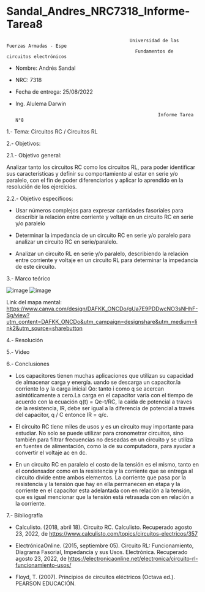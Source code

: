 # Sandal_Andres_NRC7318_Informe-Tarea8


                                                 Universidad de las Fuerzas Armadas - Espe
                                                   Fundamentos de circuitos electrónicos 
- Nombre: Andrés Sandal
- NRC: 7318
- Fecha de entrega: 25/08/2022
- Ing. Alulema Darwin

                                                          Informe Tarea N°8
                                                     
1.- Tema: Circuitos RC / Circuitos RL

2.- Objetivos:

  2.1.- Objetivo general:
  
Analizar tanto los circuitos RC como los circuitos RL, para poder identificar sus características y definir su comportamiento al estar en serie y/o paralelo, con el fin de poder diferenciarlos y aplicar lo aprendido en la resolución de los ejercicios.

  2.2.- Objetivo específicos:
  
- Usar números complejos para expresar cantidades fasoriales para describir la relación entre corriente y voltaje en un circuito RC en serie y/o paralelo

- Determinar la impedancia de un circuito RC en serie y/o paralelo para analizar un circuito RC en serie/paralelo.

- Analizar un circuito RL en serie y/o paralelo, describiendo la relación entre corriente y voltaje en un circuito RL para determinar la impedancia de este circuito.

3.- Marco teórico

![image](https://user-images.githubusercontent.com/105684550/186252902-49faa3fd-0db8-4dcb-92d7-9ed655980e77.png)
![image](https://user-images.githubusercontent.com/105684550/186260798-2f7b3c55-3f2e-4cdb-9b95-4d4aafb7208a.png)

Link del mapa mental: https://www.canva.com/design/DAFKK_ONCDo/gUa7E9PDDwcNO3sNHhF-Sg/view?utm_content=DAFKK_ONCDo&utm_campaign=designshare&utm_medium=link2&utm_source=sharebutton

4.- Resolución

5.- Video

6.- Conclusiones

- Los capacitores tienen muchas aplicaciones que utilizan su capacidad de almacenar carga y energía. uando se descarga un capacitor.la corriente Io y la carga inicial Qo: tanto i como q se acercan asintóticamente a cero.La carga en el capacitor varía con el tiempo de acuerdo con la ecuación q(t) = Qe-t/RC, la caída de potencial a traves de la resistencia, IR, debe ser igual a la diferencia de potencial a través del capacitor, q / C entonce IR = q/c.

- El circuito RC tiene miles de usos y es un circuito muy importante para estudiar. No solo se puede utilizar para cronometrar circuitos, sino también para filtrar frecuencias no deseadas en un circuito y se utiliza en fuentes de alimentación, como la de su computadora, para ayudar a convertir el voltaje ac en dc.

- En un circuito RC en paralelo el costo de la tensión es el mismo, tanto en el condensador como en la resistencia y la corriente que se entrega al circuito divide entre ambos elementos. La corriente que pasa por la resistencia y la tensión que hay en ella permanecen en etapa y la corriente en el capacitor esta adelantada con en relación a la tensión, que es igual mencionar que la tensión está retrasada con en relación a la corriente.

7.- Bibliografía

- Calculisto. (2018, abril 18). Circuito RC. Calculisto. Recuperado agosto 23, 2022, de https://www.calculisto.com/topics/circuitos-electricos/357

- ElectrónicaOnline. (2015, septiembre 05). Circuito RL: Funcionamiento, Diagrama Fasorial, Impedancia y sus Usos. Electrónica. Recuperado agosto 23, 2022, de https://electronicaonline.net/electronica/circuito-rl-funcionamiento-usos/

- Floyd, T. (2007). Principios de circuitos eléctricos (Octava ed.). PEARSON EDUCACIÓN.
